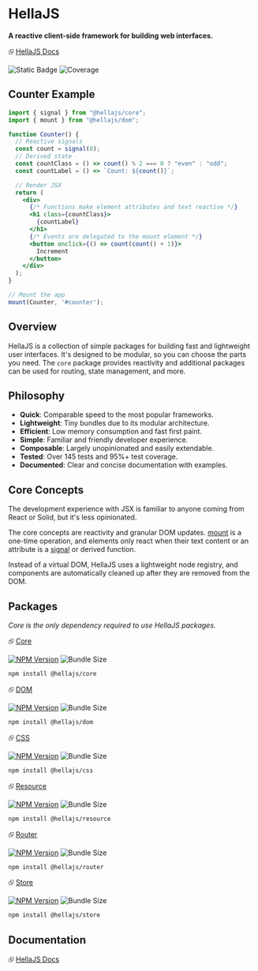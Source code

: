 # HellaJS

**A reactive client-side framework for building web interfaces.**

⮺ [HellaJS Docs](https://hellajs.com)

![Static Badge](https://img.shields.io/badge/status-experimental-orange.svg)
![Coverage](https://img.shields.io/endpoint?url=https://gist.githubusercontent.com/omilli/6df7884e21572b4910c2f21edb658e56/raw/hellajs-coverage.json)

## Counter Example

``` jsx
import { signal } from "@hellajs/core";
import { mount } from "@hellajs/dom";

function Counter() {
  // Reactive signals
  const count = signal(0);
  // Derived state
  const countClass = () => count() % 2 === 0 ? "even" : "odd";
  const countLabel = () => `Count: ${count()}`;

  // Render JSX
  return (
    <div>
      {/* Functions make element attributes and text reactive */}
      <h1 class={countClass}>
        {countLabel}
      </h1>
      {/* Events are delegated to the mount element */}
      <button onclick={() => count(count() + 1)}>
        Increment
      </button>
    </div>
  );
}

// Mount the app
mount(Counter, '#counter');
```

## Overview

HellaJS is a collection of simple packages for building fast and lightweight user interfaces. It's designed to be modular, so you can choose the parts you need. The `core` package provides reactivity and additional packages can be used for routing, state management, and more.


## Philosophy 

- **Quick**: Comparable speed to the most popular frameworks.
- **Lightweight**: Tiny bundles due to its modular architecture.
- **Efficient**: Low memory consumption and fast first paint.
- **Simple**: Familiar and friendly developer experience.
- **Composable**: Largely unopinionated and easily extendable.
- **Tested**: Over 145 tests and 95%+ test coverage.
- **Documented**: Clear and concise documentation with examples.

## Core Concepts

The development experience with JSX is familiar to anyone coming from React or Solid, but it's less opinionated.

The core concepts are reactivity and granular DOM updates. [mount](https://hellajs.com/packages/dom/mount) is a one-time operation, and elements only react when their text content or an attribute is a [signal](https://hellajs.com/packages/core/signal) or derived function.

Instead of a virtual DOM, HellaJS uses a lightweight node registry, and components are automatically cleaned up after they are removed from the DOM.


## Packages
*Core is the only dependency required to use HellaJS packages.*

⮺ [Core](packages/core/README.md)

[![NPM Version](https://img.shields.io/npm/v/@hellajs/core)](https://www.npmjs.com/package/@hellajs/core)
![Bundle Size](https://deno.bundlejs.com/badge?q=@hellajs/core@0.14.0&treeshake=[*])


```bash
npm install @hellajs/core
```

⮺ [DOM](packages/dom/README.md)

[![NPM Version](https://img.shields.io/npm/v/@hellajs/dom)](https://www.npmjs.com/package/@hellajs/dom)
![Bundle Size](https://deno.bundlejs.com/badge?q=@hellajs/dom@0.14.0&treeshake=[*])

```bash
npm install @hellajs/dom
```

⮺ [CSS](packages/css/README.md)

[![NPM Version](https://img.shields.io/npm/v/@hellajs/css)](https://www.npmjs.com/package/@hellajs/css)
![Bundle Size](https://deno.bundlejs.com/badge?q=@hellajs/css@0.14.0&treeshake=[*])


```bash
npm install @hellajs/css
```

⮺ [Resource](packages/resource/README.md)

[![NPM Version](https://img.shields.io/npm/v/@hellajs/resource)](https://www.npmjs.com/package/@hellajs/resource)
![Bundle Size](https://deno.bundlejs.com/badge?q=@hellajs/resource@0.14.0&treeshake=[*])

```bash
npm install @hellajs/resource
```

⮺ [Router](packages/router/README.md)

[![NPM Version](https://img.shields.io/npm/v/@hellajs/router)](https://www.npmjs.com/package/@hellajs/router)
![Bundle Size](https://deno.bundlejs.com/badge?q=@hellajs/router@0.14.0&treeshake=[*])

```bash
npm install @hellajs/router
```

⮺ [Store](packages/store/README.md)

[![NPM Version](https://img.shields.io/npm/v/@hellajs/store)](https://www.npmjs.com/package/@hellajs/store)
![Bundle Size](https://deno.bundlejs.com/badge?q=@hellajs/store@0.14.0&treeshake=[*])

```bash
npm install @hellajs/store
```


## Documentation

⮺ [HellaJS Docs](https://hellajs.com)
